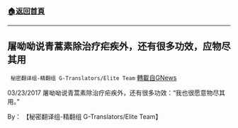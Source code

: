 ###  [:house:返回首頁](https://github.com/ourhimalayas/txt)
---


## 屠呦呦说青蒿素除治疗疟疾外，还有很多功效，应物尽其用
` 秘密翻译组-精翻组 G-Translators/Elite Team` [轉載自GNews](https://gnews.org/zh-hans/1608578/)

03/23/2017 屠呦呦说青蒿素除治疗疟疾外，还有很多功效：“我也很愿意物尽其用。”

By： 【秘密翻译组-精翻组 G-Translators/Elite Team】
